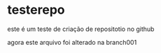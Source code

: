# testerepo

este é um teste de criação de repositotio no github

agora este arquivo foi alterado na branch001
